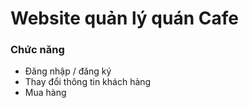# Website quản lý quán Cafe

###  Chức năng

- Đăng nhập / đăng ký
- Thay đổi thông tin khách hàng
- Mua hàng
